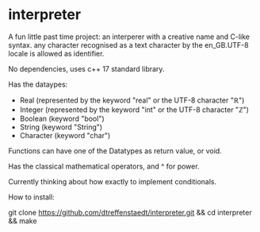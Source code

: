 # interpreter
A fun little past time project:
an interperer with a creative name and C-like syntax.
any character recognised as a text character by the en_GB.UTF-8 locale is allowed as identifier.

No dependencies, uses c++ 17 standard library.


Has the dataypes:

- Real (represented by the keyword "real" or the UTF-8 character "ℝ")
- Integer (represented by the keyword "int" or the UTF-8 character "ℤ")
- Boolean (keyword "bool")
- String (keyword "String")
- Character (keyword "char")

Functions can have one of the Datatypes as return value, or void.

Has the classical mathematical operators, and ^ for power.

Currently thinking about how exactly to implement conditionals.


How to install:

git clone https://github.com/dtreffenstaedt/interpreter.git && cd interpreter && make
